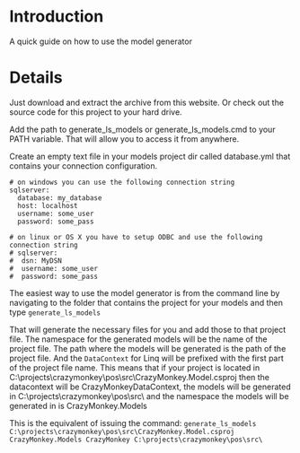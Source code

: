 # Introduction #

A quick guide on how to use the model generator


# Details #

Just download and extract the archive from this website.
Or check out the source code for this project to your hard drive.

Add the path to generate\_ls\_models or generate\_ls\_models.cmd to your PATH variable. That will allow you to access it from anywhere.

Create an empty text file in your models project dir called database.yml that contains your connection configuration.
```
# on windows you can use the following connection string
sqlserver:
  database: my_database
  host: localhost
  username: some_user
  password: some_pass

# on linux or OS X you have to setup ODBC and use the following connection string
# sqlserver:
#  dsn: MyDSN
#  username: some_user
#  password: some_pass
```

The easiest way to use the model generator is from the command line by navigating to the folder that contains the project for your models and then type `generate_ls_models`

That will generate the necessary files for you and add those to that project file. The namespace for the generated models will be the name of the project file. The path where the models will be generated is the path of the project file. And the `DataContext` for Linq will be prefixed with the first part of the project file name.
This means that if your project is located in C:\projects\crazymonkey\pos\src\CrazyMonkey.Model.csproj then the datacontext will be CrazyMonkeyDataContext, the models will be generated in C:\projects\crazymonkey\pos\src\ and the namespace the models will be generated in is CrazyMonkey.Models

This is the equivalent of issuing the command:
`generate_ls_models C:\projects\crazymonkey\pos\src\CrazyMonkey.Model.csproj CrazyMonkey.Models CrazyMonkey C:\projects\crazymonkey\pos\src\`